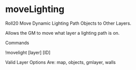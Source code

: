 # moveLighting
Roll20 Move Dynamic Lighting Path Objects to Other Layers.

Allows the GM to move what layer a lighting path is on.

Commands

!movelight [layer] [ID]

Valid Layer Options Are: map, objects, gmlayer, walls
